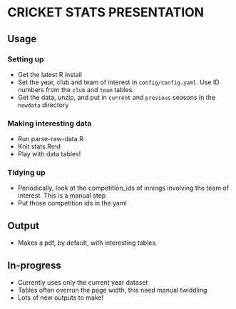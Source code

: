 # CRICKET STATS PRESENTATION

## Usage

### Setting up
 * Get the latest R install
  * Set the year, club and team of interest in `config/config.yaml`. Use ID numbers from the `club` and `team` tables.
 * Get the data, unzip, and put in `current` and `previous` seasons in the `newdata` directory

 
### Making interesting data
 * Run parse-raw-data.R
 * Knit stats.Rmd
 * Play with data tables!
 
### Tidying up
* Periodically, look at the competition_ids of innings involving the team of interest. This is a manual step
* Put those competition ids in the yaml
 
## Output

* Makes a pdf, by default, with interesting tables.
 
## In-progress

* Currently uses only the current year dataset
* Tables often overrun the page width, this need manual twiddling
* Lots of new outputs to make!
